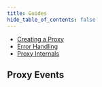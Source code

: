 ```yaml
---
title: Guides
hide_table_of_contents: false
---
```


- [Creating a Proxy](guides/creating-new-proxy.md)
- [Error Handling](guides/error-handling.md)
- [Proxy Internals](guides/proxy-object-internals.md)

## Proxy Events
